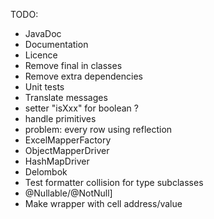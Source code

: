 TODO:

- JavaDoc
- Documentation
- Licence
- Remove final in classes
- Remove extra dependencies
- Unit tests
- Translate messages
- setter "isXxx" for boolean ?
- handle primitives
- problem: every row using reflection
- ExcelMapperFactory
- ObjectMapperDriver
- HashMapDriver
- Delombok
- Test formatter collision for type subclasses
- @Nullable/@NotNull]
- Make wrapper with cell address/value